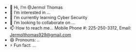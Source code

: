 - 👋 Hi, I’m @Jermol Thomas
- 👀 I’m interested in ...
- 🌱 I’m currently learning Cyber Security
- 💞️ I’m looking to collaborate on ...
- 📫 How to reach me... Mobile Phone #: 225-250-3312, Email: Jermolthomas929@gmail.com
- 😄 Pronouns: ..
- ⚡ Fun fact: ...

<!---
Jermolll/Jermolll is a ✨ special ✨ repository because its `README.md` (this file) appears on your GitHub profile.
You can click the Preview link to take a look at your changes.
--->
